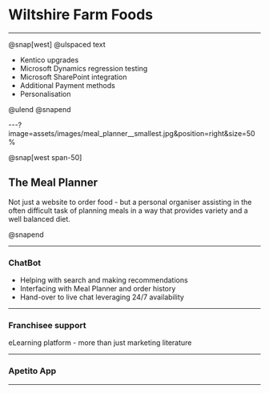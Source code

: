 # Wiltshire Farm Foods

---
@snap[west] @ulspaced text

* Kentico upgrades
* Microsoft Dynamics regression testing
* Microsoft SharePoint integration
* Additional Payment methods
* Personalisation

@ulend 
@snapend

---?image=assets/images/meal_planner__smallest.jpg&position=right&size=50%

@snap[west span-50]

## The Meal Planner

Not just a website to order food - but a personal organiser assisting in the often difficult task of planning meals in a way that provides variety and a well balanced diet.

@snapend

---

### ChatBot

* Helping with search and making recommendations
* Interfacing with Meal Planner and order history
* Hand-over to live chat leveraging 24/7 availability

---

### Franchisee support

eLearning platform - more than just marketing literature

---

### Apetito App

---